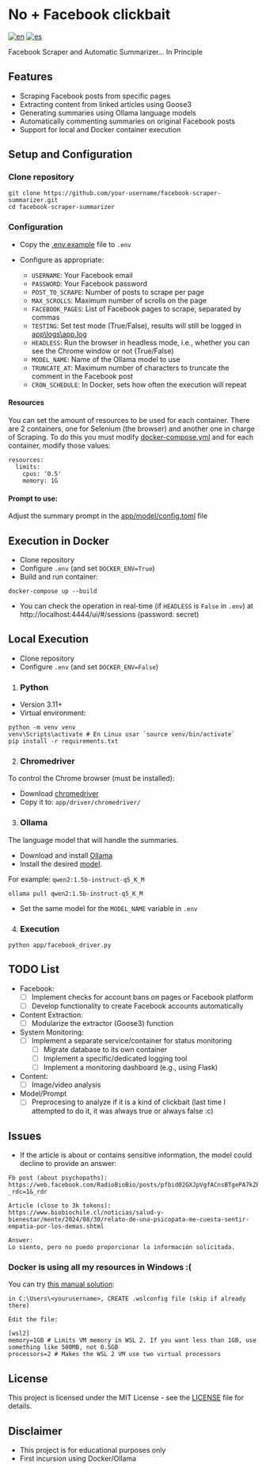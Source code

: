 # No + Facebook clickbait

[![en](https://img.shields.io/badge/lang-en-blue.svg)](README.md)
[![es](https://img.shields.io/badge/lang-es-yellow.svg)](README.es.md)

Facebook Scraper and Automatic Summarizer... In Principle

## Features

- Scraping Facebook posts from specific pages
- Extracting content from linked articles using Goose3
- Generating summaries using Ollama language models
- Automatically commenting summaries on original Facebook posts
- Support for local and Docker container execution

## Setup and Configuration

### Clone repository
```
git clone https://github.com/your-username/facebook-scraper-summarizer.git
cd facebook-scraper-summarizer
```

### Configuration
- Copy the [.env.example](.env.example) file to ```.env```
- Configure as appropriate:

  * ```USERNAME```: Your Facebook email
  * ```PASSWORD```: Your Facebook password
  * ```POST_TO_SCRAPE```: Number of posts to scrape per page
  * ```MAX_SCROLLS```: Maximum number of scrolls on the page
  * ```FACEBOOK_PAGES```: List of Facebook pages to scrape, separated by commas
  * ```TESTING```: Set test mode (True/False), results will still be logged in [app\logs\app.log](app\logs\app.log)
  * ```HEADLESS```: Run the browser in headless mode, i.e., whether you can see the Chrome window or not (True/False)
  * ```MODEL_NAME```: Name of the Ollama model to use
  * ```TRUNCATE_AT```: Maximum number of characters to truncate the comment in the Facebook post
  * ```CRON_SCHEDULE```: In Docker, sets how often the execution will repeat

#### Resources

You can set the amount of resources to be used for each container. There are 2 containers, one for Selenium (the browser) and another one in charge of Scraping. To do this you must modify [docker-compose.yml](docker-compose.yml) and for each container, modify those values:

```
resources:
  limits:
    cpus: '0.5'
    memory: 1G
```
        
#### Prompt to use:

Adjust the summary prompt in the [app/model/config.toml](app/model/config.toml) file

## Execution in Docker
- Clone repository
- Configure ```.env``` (and set ```DOCKER_ENV=True```)
- Build and run container:

```
docker-compose up --build
```
- You can check the operation in real-time (if ```HEADLESS``` is ```False``` in ```.env```) at http://localhost:4444/ui/#/sessions (password: secret)

## Local Execution
- Clone repository
- Configure ```.env``` (and set ```DOCKER_ENV=False```)

1. ### Python
- Version 3.11+
- Virtual environment:
```
python -m venv venv
venv\Scripts\activate # En Linux usar `source venv/bin/activate`
pip install -r requirements.txt
```

2. ### Chromedriver
To control the Chrome browser (must be installed):

- Download [chromedriver](https://getwebdriver.com/chromedriver)
- Copy it to: ```app/driver/chromedriver/```

3. ### Ollama
The language model that will handle the summaries.
- Download and install [Ollama](https://ollama.com/download/) 
- Install the desired [model](https://ollama.com/library).

For example: ```qwen2:1.5b-instruct-q5_K_M```
```
ollama pull qwen2:1.5b-instruct-q5_K_M
```
- Set the same model for the ```MODEL_NAME``` variable in ```.env```

4. ### Execution
```
python app/facebook_driver.py
```

## TODO List

- Facebook:
  - [ ] Implement checks for account bans on pages or Facebook platform
  - [ ] Develop functionality to create Facebook accounts automatically

- Content Extraction:
  - [ ] Modularize the extractor (Goose3) function

- System Monitoring:
  - [ ] Implement a separate service/container for status monitoring
    - [ ] Migrate database to its own container
    - [ ] Implement a specific/dedicated logging tool
    - [ ] Implement a monitoring dashboard (e.g., using Flask)

- Content:
  - [ ] Image/video analysis

- Model/Prompt
  - [ ] Preprocesing to analyze if it is a kind of clickbait (last time I attempted to do it, it was always true or always false :c)

## Issues

- If the article is about or contains sensitive information, the model could decline to provide an answer:

```
Fb post (about psychopaths):
https://web.facebook.com/RadioBioBio/posts/pfbid02GXJpVgfACnsBTgePA7kZPsU5UpAKFiBWMRYjubbVWkzN5YpVyPcbyUYEjWJp3CoQl?_rdc=1&_rdr

Article (close to 3k tokens):
https://www.biobiochile.cl/noticias/salud-y-bienestar/mente/2024/08/30/relato-de-una-psicopata-me-cuesta-sentir-empatia-por-los-demas.shtml

Answer:
Lo siento, pero no puedo proporcionar la información solicitada.
```

### Docker is using all my resources in Windows :(

You can try [this manual solution](https://github.com/microsoft/WSL/issues/8725#issuecomment-1260627017):

```
in C:\Users\<yourusername>, CREATE .wslconfig file (skip if already there)

Edit the file:

[wsl2]
memory=1GB # Limits VM memory in WSL 2. If you want less than 1GB, use something like 500MB, not 0.5GB
processors=2 # Makes the WSL 2 VM use two virtual processors
```

## License

This project is licensed under the MIT License - see the [LICENSE](LICENSE) file for details.

## Disclaimer

- This project is for educational purposes only
- First incursion using Docker/Ollama